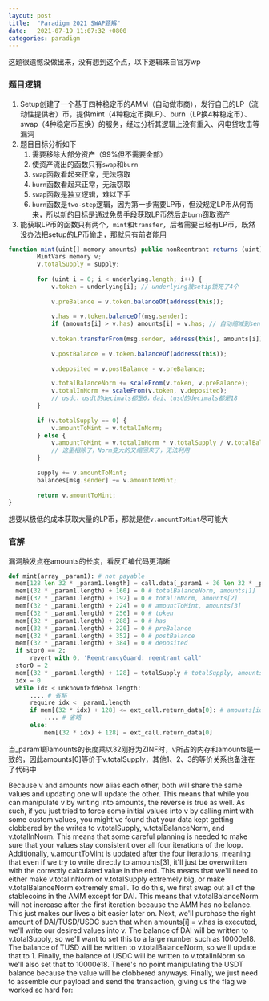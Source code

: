 ```yaml
---
layout: post
title:  "Paradigm 2021 SWAP题解"
date:   2021-07-19 11:07:32 +0800
categories: paradigm
---
```

这题很遗憾没做出来，没有想到这个点，以下逻辑来自官方wp

### 题目逻辑
1. Setup创建了一个基于四种稳定币的AMM（自动做市商），发行自己的LP（流动性提供者）币，提供mint（4种稳定币换LP）、burn（LP换4种稳定币）、swap（4种稳定币互换）的服务，经过分析其逻辑上没有重入、闪电贷攻击等漏洞
2. 题目目标分析如下
    1. 需要移除大部分资产（99%但不需要全部）
    2. 使资产流出的函数只有```swap```和```burn```
    3. ```swap```函数看起来正常，无法窃取
    4. ```burn```函数看起来正常，无法窃取
    5. ```swap```函数是独立逻辑，难以下手
    6. ```burn```函数是```two-step```逻辑，因为第一步需要LP币，但没规定LP币从何而来，所以新的目标是通过免费手段获取LP币然后走```burn```窃取资产
3. 能获取LP币的函数只有两个，```mint```和```transfer```，后者需要已经有LP币，既然没办法把setup的LP币偷走，那就只有前者能用

```js
function mint(uint[] memory amounts) public nonReentrant returns (uint) {
        MintVars memory v;
        v.totalSupply = supply;
        
        for (uint i = 0; i < underlying.length; i++) {
            v.token = underlying[i]; // underlying被setip锁死了4个
            
            v.preBalance = v.token.balanceOf(address(this));
            
            v.has = v.token.balanceOf(msg.sender);
            if (amounts[i] > v.has) amounts[i] = v.has; // 自动缩减到sender拥有的
            
            v.token.transferFrom(msg.sender, address(this), amounts[i]);
            
            v.postBalance = v.token.balanceOf(address(this));
            
            v.deposited = v.postBalance - v.preBalance;

            v.totalBalanceNorm += scaleFrom(v.token, v.preBalance);
            v.totalInNorm += scaleFrom(v.token, v.deposited);
            // usdc、usdt的decimals都是6，dai、tusd的decimals都是18
        }
        
        if (v.totalSupply == 0) {
            v.amountToMint = v.totalInNorm;
        } else {
            v.amountToMint = v.totalInNorm * v.totalSupply / v.totalBalanceNorm;
            // 这里相除了，Norm变大的又缩回来了，无法利用
        }
        
        supply += v.amountToMint;
        balances[msg.sender] += v.amountToMint;
        
        return v.amountToMint;
}
```
想要以极低的成本获取大量的LP币，那就是使```v.amountToMint```尽可能大

### 官解

漏洞触发点在amounts的长度，看反汇编代码更清晰

```python
def mint(array _param1): # not payable
  mem[128 len 32 * _param1.length] = call.data[_param1 + 36 len 32 * _param1.length]
  mem[(32 * _param1.length) + 160] = 0 # totalBalanceNorm, amounts[1]
  mem[(32 * _param1.length) + 192] = 0 # totalInNorm, amounts[2]
  mem[(32 * _param1.length) + 224] = 0 # amountToMint, amounts[3]
  mem[(32 * _param1.length) + 256] = 0 # token
  mem[(32 * _param1.length) + 288] = 0 # has
  mem[(32 * _param1.length) + 320] = 0 # preBalance
  mem[(32 * _param1.length) + 352] = 0 # postBalance
  mem[(32 * _param1.length) + 384] = 0 # deposited
  if stor0 == 2:
      revert with 0, 'ReentrancyGuard: reentrant call'
  stor0 = 2
  mem[(32 * _param1.length) + 128] = totalSupply # totalSupply, amounts[0]
  idx = 0
  while idx < unknownf8fdeb68.length:
      .... # 省略
      require idx < _param1.length
      if mem[(32 * idx) + 128] <= ext_call.return_data[0]: # amounts[idx] <= balanceOf
          .... # 省略
      else:
          mem[(32 * idx) + 128] = ext_call.return_data[0]
```

当_param1即amounts的长度乘以32刚好为ZINF时，v所占的内存和amounts是一致的，因此amounts[0]等价于v.totalSupply，其他1、2、3的等价关系也备注在了代码中


Because v and amounts now alias each other, both will share the same values and updating one will update the other. This means that while you can manipulate v by writing into amounts, the reverse is true as well.
As such, if you just tried to force some initial values into v by calling mint with some custom values, you might've found that your data kept getting clobbered by the writes to v.totalSupply, v.totalBalanceNorm, and v.totalInNorm. This means that some careful planning is needed to make sure that your values stay consistent over all four iterations of the loop.
Additionally, v.amountToMint is updated after the four iterations, meaning that even if we try to write directly to amounts[3], it'll just be overwritten with the correctly calculated value in the end. This means that we'll need to either make v.totalInNorm or v.totalSupply extremely big, or make v.totalBalanceNorm extremely small.
To do this, we first swap out all of the stablecoins in the AMM except for DAI. This means that v.totalBalanceNorm will not increase after the first iteration because the AMM has no balance. This just makes our lives a bit easier later on.
Next, we'll purchase the right amount of DAI/TUSD/USDC such that when amounts[i] = v.has is executed, we'll write our desired values into v. The balance of DAI will be written to v.totalSupply, so we'll want to set this to a large number such as 10000e18. The balance of TUSD will be written to v.totalBalanceNorm, so we'll update that to 1. Finally, the balance of USDC will be written to v.totalInNorm so we'll also set that to 10000e18. There's no point manipulating the USDT balance because the value will be clobbered anyways.
Finally, we just need to assemble our payload and send the transaction, giving us the flag we worked so hard for: 